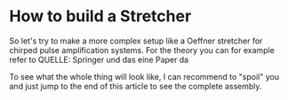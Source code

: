 # How to build a Stretcher

So let's try to make a more complex setup like a Oeffner stretcher for chirped
pulse amplification systems. For the theory you can for example refer to
QUELLE: Springer und das eine Paper da

To see what the whole thing will look like, I can recommend to "spoil" you and 
just jump to the end of this article to see the complete assembly.
 
